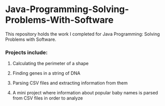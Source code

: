 # Java-Programming-Solving-Problems-With-Software

This repository holds the work I completed for Java Programming: Solving Problems with Software. 

### Projects include:

1. Calculating the perimeter of a shape

2. Finding genes in a string of DNA

3. Parsing CSV files and extracting information from them

4. A mini project where information about popular baby names is parsed from CSV files in order to analyze
